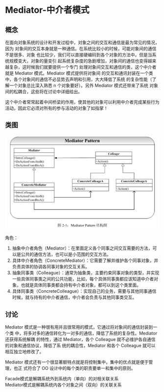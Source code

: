 # Mediator-中介者模式

## 概念
在面向对象系统的设计和开发过程中，对象之间的交互和通信是最为常见的情况，因为
对象间的交互本身就是一种通信。在系统比较小的时候，可能对象间的通信不是很多、对象
也比较少，我们可以直接硬编码到各个对象的方法中。但是当系统规模变大，对象的量变引
起系统复杂度的急剧增加，对象间的通信也变得越来越复杂，这时候我们就要提供一个专门
处理对象间交互和通信的类，这个中介者就是 Mediator 模式。Mediator 模式提供将对象间
的交互和通讯封装在一个类中，各个对象间的通信不必显势去声明和引用，大大降低了系统
的复杂性能（了解一个对象总比深入熟悉 n 个对象要好）。另外 Mediator 模式还带来了系统
对象间的松耦合，这些将在讨论中详细给出。

这个中介者常常起着中间桥梁的作用，使其他的对象可以利用中介者完成某些行为活动，因此它必须对所有的参与活动的对象了如指掌！

## 类图
![类图](../../../../../../../../images/mediator.png)  

角色：  
1. 抽象中介者角色（Mediator）：在里面定义各个同事之间交互需要的方法，可以是公共的通信方法，也可以是小范围的交互方法。  
2. 具体中介者角色（ConcreteMediator）：它需要了解并维护各个同事对象，并负责具体的协调各同事对象的交互关系。  
3. 抽象同事类（Colleague）：通常为抽象类，主要约束同事对象的类型，并实现一些具体同事类之间的公共功能，比如，每个具体同事类都应该知道中介者对象，也就是具体同事类都会持有中介者对象，都可以到这个类里面。  
4. 具体同事类（ConcreteColleague）：实现自己的业务，需要与其他同事通信时候，就与持有的中介者通信，中介者会负责与其他同事类交互。  


## 讨论
Mediator 模式是一种很有用并且很常用的模式，它通过将对象间的通信封装到一个类
中，将多对多的通信转化为一对多的通信，降低了系统的复杂性。Mediator 还获得系统解耦
的特性，通过 Mediator，各个 Colleague 就不必维护各自通信的对象和通信协议，降低了系
统的耦合性，Mediator 和各个 Colleague 就可以相互独立地修改了。  

Mediator 模式还有一个很显著额特点就是将控制集中，集中的优点就是便于管理，也正
式符合了 OO 设计中的每个类的职责要单一和集中的原则。  

Facade模式是解耦系统外到系统内（单向）的对相关联关系  
Mediator模式是解耦系统内各个对象之间（双向）的关联关系  


